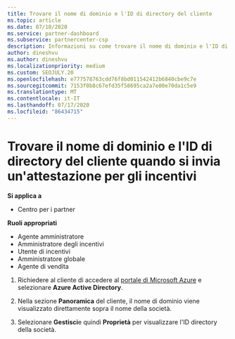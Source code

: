 ```yaml
---
title: Trovare il nome di dominio e l'ID di directory del cliente
ms.topic: article
ms.date: 07/10/2020
ms.service: partner-dashboard
ms.subservice: partnercenter-csp
description: Informazioni su come trovare il nome di dominio e l'ID di directory del cliente quando si invia un'attestazione.
author: dineshvu
ms.author: dineshvu
ms.localizationpriority: medium
ms.custom: SEOJULY.20
ms.openlocfilehash: e777578763cdd76f8bd011542412b6840cbe9c7e
ms.sourcegitcommit: 7153f0b8c67efd35f58695ca2a7e00e70da1c5e9
ms.translationtype: MT
ms.contentlocale: it-IT
ms.lasthandoff: 07/17/2020
ms.locfileid: "86434715"
---
```

# <a name="find-your-customers-domain-name-and-directory-id-when-submitting-an-incentives-claim"></a>Trovare il nome di dominio e l'ID di directory del cliente quando si invia un'attestazione per gli incentivi

**Si applica a**

- Centro per i partner

**Ruoli appropriati**

- Agente amministratore
- Amministratore degli incentivi
- Utente di incentivi
- Amministratore globale
- Agente di vendita

1. Richiedere al cliente di accedere al [portale di Microsoft Azure](https://portal.azure.com/#home) e selezionare **Azure Active Directory**.

2. Nella sezione **Panoramica** del cliente, il nome di dominio viene visualizzato direttamente sopra il nome della società.  

3. Selezionare **Gestisci**e quindi **Proprietà** per visualizzare l'ID directory della società.
